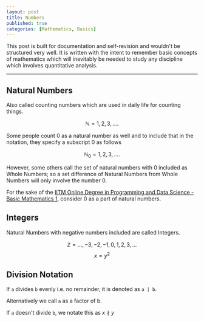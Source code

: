 ```yaml
---
layout: post
title: Numbers
published: true
categories: [Mathematics, Basics]
---
```


This post is built for documentation and self-revision and wouldn't be structured very well. It is written with the intent to remember basic concepts of mathematics which will inevitably be needed to study any discipline which involves quantitative analysis.

<hr>

## Natural Numbers

Also called counting numbers which are used in daily life for counting things. 

$$ \mathbb{N} = {1, 2, 3, ....} $$

Some people count 0 as a natural number as well and to include that in the notation, they specify a subscript 0 as follows

$$ \mathbb{N}_0 = {1, 2, 3, ....} $$

However, some others call the set of natural numbers with 0 included as Whole Numbers; so a set difference of Natural Numbers from Whole Numbers will only involve the number 0. 

For the sake of the [IITM Online Degree in Programming and Data Science - Basic Mathematics 1](https://youtu.be/WEC6jPWvoj8), consider 0 as a part of natural numbers.

## Integers

Natural Numbers with negative numbers included are called Integers.

$$ \mathbb{Z} = {..., -3, -2, -1, 0, 1, 2, 3, ...} $$
$$ x = y^2 $$

## Division Notation

If `a` divides `b` evenly i.e. no remainder, it is denoted as `a | b`.

Alternatively we call `a` as a factor of b.

If `a` doesn't divide `b`, we notate this as $x\nmid y$